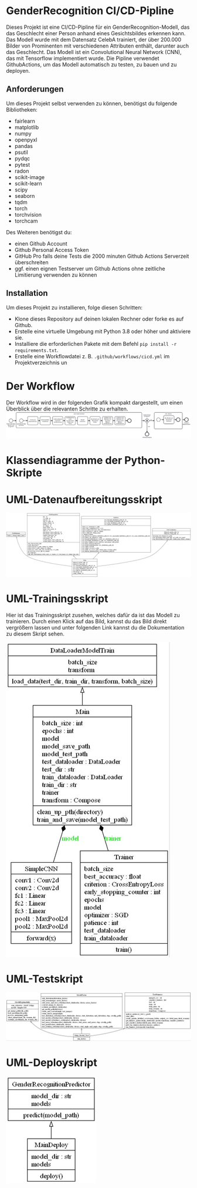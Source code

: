 # GenderRecognition CI/CD-Pipline

Dieses Projekt ist eine CI/CD-Pipline für ein GenderRecognition-Modell, das das Geschlecht einer Person anhand eines Gesichtsbildes erkennen kann. Das Modell wurde mit dem Datensatz CelebA trainiert, der über 200.000 Bilder von Prominenten mit verschiedenen Attributen enthält, darunter auch das Geschlecht. Das Modell ist ein Convolutional Neural Network (CNN), das mit Tensorflow implementiert wurde. Die Pipline verwendet GithubActions, um das Modell automatisch zu testen, zu bauen und zu deployen.

## Anforderungen
Um dieses Projekt selbst verwenden zu können, benötigst du folgende Bibliotheken:
- fairlearn
- matplotlib
- numpy
- openpyxl
- pandas
- psutil
- pydqc
- pytest
- radon
- scikit-image
- scikit-learn
- scipy
- seaborn
- tqdm
- torch
- torchvision
- torchcam

Des Weiteren benötigst du:
- einen Github Account
- Github Personal Access Token
- GitHub Pro falls deine Tests die 2000 minuten Github Actions Serverzeit überschreiten
- ggf. einen eignen Testserver um Github Actions ohne zeitliche Limitierung verwenden zu können

## Installation
Um dieses Projekt zu installieren, folge diesen Schritten:
- Klone dieses Repository auf deinen lokalen Rechner oder forke es auf Github.
- Erstelle eine virtuelle Umgebung mit Python 3.8 oder höher und aktiviere sie.
- Installiere die erforderlichen Pakete mit dem Befehl `pip install -r requirements.txt`.
- Erstelle eine Workflowdatei z. B. `.github/workflows/cicd.yml` im Projektverzeichnis un

# Der Workflow
Der Workflow wird in der folgenden Grafik kompakt dargestellt, um einen Überblick über die relevanten Schritte zu erhalten. 
![Workflow Diagram](bpmn/Workflow.png)





# Klassendiagramme der Python-Skripte

# UML-Datenaufbereitungsskript

<a target="_blank" rel="noopener noreferrer nofollow" href="https://raw.githubusercontent.com/Aseuc/CICD-Pipeline-Gender-Recognition/main/uml_diagrams/classes_dataprep_uml.png?token=GHSAT0AAAAAACNPVS2PGITKCLRPLDR7FEASZPB55BA"><img src="https://raw.githubusercontent.com/Aseuc/CICD-Pipeline-Gender-Recognition/main/uml_diagrams/classes_dataprep_uml.png?token=GHSAT0AAAAAACNPVS2PGITKCLRPLDR7FEASZPB55BA" alt="example" style="max-width: 100%;"></a>


# UML-Trainingsskript
Hier ist das Trainingsskript zusehen, welches dafür da ist das Modell zu trainieren. Durch einen Klick auf das Bild, kannst du das Bild direkt vergrößern lassen und unter folgenden Link kannst du die Dokumentation zu diesem Skript sehen.

<a target="_blank" rel="noopener noreferrer nofollow" href="https://raw.githubusercontent.com/Aseuc/CICD-Pipeline-Gender-Recognition/main/uml_diagrams/classes_model_train_uml.jpg?token=GHSAT0AAAAAACNPVS2OIP55ML5RYWP3ZWDQZPB6ACA"><img src="https://raw.githubusercontent.com/Aseuc/CICD-Pipeline-Gender-Recognition/main/uml_diagrams/classes_model_train_uml.jpg?token=GHSAT0AAAAAACNPVS2OIP55ML5RYWP3ZWDQZPB6ACA" alt="example" style="max-width: 100%;"></a>

# UML-Testskript

<a target="_blank" rel="noopener noreferrer nofollow" href="https://raw.githubusercontent.com/Aseuc/CICD-Pipeline-Gender-Recognition/main/uml_diagrams/classes_model_test_uml.jpg?token=GHSAT0AAAAAACNPVS2OXBITPQVLGD2GLWTMZPB56IA"><img src="https://raw.githubusercontent.com/Aseuc/CICD-Pipeline-Gender-Recognition/main/uml_diagrams/classes_model_test_uml.jpg?token=GHSAT0AAAAAACNPVS2OXBITPQVLGD2GLWTMZPB56IA" alt="example" style="max-width: 100%;"></a>


# UML-Deployskript
![Workflow Diagram](uml_diagrams/classes_deploy_uml.png)

